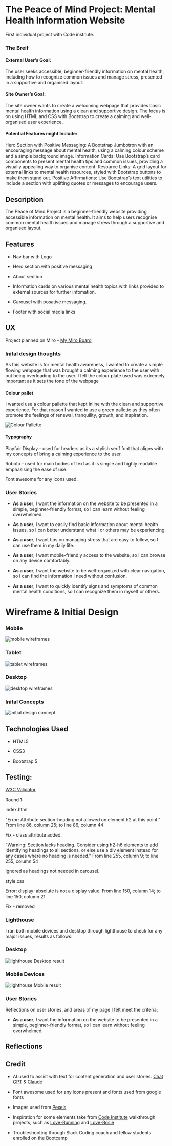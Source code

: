 # The Peace of Mind Project: Mental Health Information Website

First individual project with Code institute.

### The Breif

#### External User’s Goal:
The user seeks accessible, beginner-friendly information on mental health, including how to recognize common issues and manage stress, presented in a supportive and organised layout.
#### Site Owner’s Goal:
The site owner wants to create a welcoming webpage that provides basic mental health information using a clean and supportive design. The focus is on using HTML and CSS with Bootstrap to create a calming and well-organised user experience.
#### Potential Features might Include:
Hero Section with Positive Messaging: A Bootstrap Jumbotron with an encouraging message about mental health, using a calming colour scheme and a simple background image.
Information Cards: Use Bootstrap’s card components to present mental health tips and common issues, providing a visually appealing way to organise content.
Resource Links: A grid layout for external links to mental health resources, styled with Bootstrap buttons to make them stand out.
Positive Affirmations: Use Bootstrap’s text utilities to include a section with uplifting quotes or messages to encourage users.

## Description

The Peace of Mind Project is a beginner-friendly website providing accessible information on mental health. It aims to help users recognise common mental health issues and manage stress through a supportive and organised layout.

## Features

- Nav bar with Logo

- Hero section with positive messaging

- About section

- Information cards on various mental health topics with links provided to external sources for further infomation.

- Carousel with posative messaging.

- Footer with social media links

## UX

Project planned on Miro - [My Miro Board](https://miro.com/app/board/uXjVLaOiO7s=/?share_link_id=282470269171)

### Inital design thoughts

As this website is for mental health awareness, I wanted to create a simple flowing webpage that was brought a calming experience to the user with out being overloading to the user. I felt the colour plate used was extremely important as it sets the tone of the webpage

#### Colour pallet

I wanted use a colour pallette that kept inline with the clean and supportive experience. For that reason I wanted to use a green pallette as they often promote the feelings of renewal, tranquility, growth, and inspiration.

![Colour Pallette](assets/images/colour-palette.png)
#### Typography

Playfair Display - used for headers as its a stylish serif font that aligns with my concepts of bring a calming experience to the user.

Roboto - used for main bodies of text as it is simple and highly readable emphasising the ease of use. 

Font awesome for any icons used.

### User Stories

- <b>As a user</b>, I want the information on the website to be presented in a simple, beginner-friendly format, so I can learn without feeling overwhelmed.

- <b>As a user</b>, I want to easily find basic information about mental health issues, so I can better understand what I or others may be experiencing.

- <b>As a user</b>, I want tips on managing stress that are easy to follow, so I can use them in my daily life.

- <b>As a user</b>, I want mobile-friendly access to the website, so I can browse on any device comfortably.

- <b>As a user</b>, I want the website to be well-organized with clear navigation, so I can find the information I need without confusion.

- <b>As a user</b>, I want to quickly identify signs and symptoms of common mental health conditions, so I can recognize them in myself or others.

# Wireframe & Initial Design

### Mobile
![mobile wireframes](assets/images/Wireframes-mobile.png)

### Tablet
![tablet wireframes](assets/images/wireframes-tablet.png)

### Desktop
![desktop wireframes](assets/images/wireframes-desktop.png)

### Inital Concepts
![initial design concept](assets/images/initial-desgin-concept.png)

## Technologies Used

- HTML5

- CSS3

- Bootstrap 5

## Testing:

[W3C Validator](https://validator.w3.org/) 

Round 1:

index.html 

"Error: Attribute section-heading not allowed on element h2 at this point."
From line 86, column 25; to line 86, column 44

Fix - class attribute added.

"Warning: Section lacks heading. Consider using h2-h6 elements to add identifying headings to all sections, or else use a div element instead for any cases where no heading is needed."
From line 255, column 9; to line 255, column 54

Ignored as headings not needed in carousel.

style.css

Error: display: absolute is not a display value.
From line 150, column 14; to line 150, column 21

Fix - removed

### Lighthouse

I ran both mobile devices and desktop through lighthouse to check for any major issues, results as follows:

### Desktop
![lighthouse Desktop result](assets/images/light-house-dt.png)

### Mobile Devices

![lighthouse Mobile result](assets/images/light-house-mobile.png)


### User Stories

Reflections on user stories, and areas of  my page I felt meet the criteria:

- <b>As a user</b>, I want the information on the website to be presented in a simple, beginner-friendly format, so I can learn without feeling overwhelmed.




## Reflections


## Credit

- AI used to assist with text for content generation and user stories. [Chat GPT](https://chatgpt.com/) & [Claude](https://claude.ai/)

- Font awesome used for any icons present and fonts used from google fonts

- Images used from [Pexels](https://www.pexels.com/)

- Inspiration for some elements take from [Code Institute](https://codeinstitute.net/) walkthrough projects, such as [Love-Running](https://github.com/ZASamm/love-running) and [Love-Rosie](https://github.com/ZASamm/love-Rosie)

- Troubleshooting through Slack Coding coach and fellow students enrolled on the Bootcamp